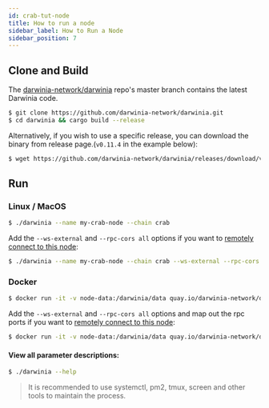 ```yaml
---
id: crab-tut-node
title: How to run a node
sidebar_label: How to Run a Node
sidebar_position: 7
---
```


## Clone and Build

The [darwinia-network/darwinia](https://github.com/darwinia-network/darwinia) repo's master branch contains the latest Darwinia code.

```sh
$ git clone https://github.com/darwinia-network/darwinia.git
$ cd darwinia && cargo build --release
```
Alternatively, if you wish to use a specific release, you can download the binary from release page.(`v0.11.4` in the example below):

```sh
$ wget https://github.com/darwinia-network/darwinia/releases/download/v0.11.4/darwinia-x86_64-linux-gnu.tar.bz2
```

## Run


### Linux / MacOS

```sh
$ ./darwinia --name my-crab-node --chain crab
```

Add the `--ws-external` and `--rpc-cors all` options if you want to [remotely connect to this node](https://wiki.polkadot.network/docs/en/maintain-wss):

```sh
$ ./darwinia --name my-crab-node --chain crab --ws-external --rpc-cors all
```

### Docker

```sh
$ docker run -it -v node-data:/darwinia/data quay.io/darwinia-network/darwinia:v0.11.4 --base-path /darwinia/data --name my-crab-node --chain crab
```

Add the `--ws-external` and `--rpc-cors all` options and map out the rpc ports if you want to [remotely connect to this node](https://wiki.polkadot.network/docs/en/maintain-wss):


```sh
$ docker run -it -v node-data:/darwinia/data quay.io/darwinia-network/darwinia:v0.11.4 --base-path /darwinia/data -p 9933:9933 -p 9944:9944 --name my-crab-node --chain crab --ws-external --rpc-cors all
```
#### View all parameter descriptions:

```sh
$ ./darwinia --help
```

> It is recommended to use systemctl, pm2, tmux, screen and other tools to maintain the process.


